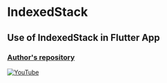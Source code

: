 # IndexedStack
## Use of IndexedStack in Flutter App
### [Author's repository](https://github.com/TheTechDesigner/IndexedStack)

[![YouTube](https://img.youtube.com/vi/dBBSoSKFO0c/0.jpg)](https://youtu.be/dBBSoSKFO0c "Use of IndexedStack in Flutter App")
